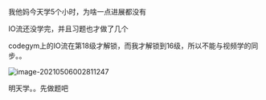 我他妈今天学5个小时，为啥一点进展都没有

IO流还没学完，并且习题也才做了几个

codegym上的IO流在第18级才解锁，而我才解锁到16级，所以不能与视频学的同步。。

![image-20210506002811247](C:\Users\Sylow\AppData\Roaming\Typora\typora-user-images\image-20210506002811247.png)

明天学。。先做题吧